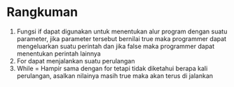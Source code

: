 # Rangkuman
1. Fungsi if dapat digunakan untuk menentukan alur program dengan suatu parameter, jika parameter tersebut bernilai true maka programmer dapat mengeluarkan suatu perintah dan jika false maka programmer dapat menentukan perintah lainnya
2. For dapat menjalankan suatu perulangan
3. While = Hampir sama dengan for tetapi tidak diketahui berapa kali perulangan, asalkan nilainya masih true maka akan terus di jalankan
